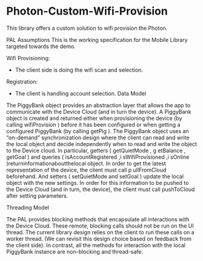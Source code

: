 # Photon-Custom-Wifi-Provision
This library offers a custom solution to wifi provision the Photon.

PAL Assumptions
This is the working specification for the Mobile Library targeted towards the demo.

Wifi Provisioning:
- The client side is doing the wifi scan and selection.


Registration:
- The client is handling account selection.
Data Model

The PiggyBank object provides an abstraction layer that allows the app to communicate with the Device Cloud (and in turn the device). A PiggyBank object is created and returned either when provisioning the device (by calling  wifiProvision ) before it has been configured or when getting a configured PiggyBank (by calling  getPig ).
The PiggyBank object uses an “on-demand” synchronization design where the client can read and write the local object and decide independently when to read and write the object to the Device cloud.
In particular, getters ( getQuietMode , g  etBalance ,  getGoal ) and queries ( isAccountRegistered ,i  sWifiProvisioned ,i  sOnline )returninformationaboutthelocal object. In order to get the latest representation of the device, the client must call p  ullFromCloud beforehand.
And setters ( setQuietMode  and  setGoal ) update the local object with the new settings. In order for this information to be pushed to the Device Cloud (and in turn, the device), the client must call pushToCloud  after setting parameters.

Threading Model

The PAL provides blocking methods that encapsulate all interactions with the Device Cloud. These remote, blocking calls should not be run on the UI thread. The current library design relies on the client to run these calls on a worker thread. (We can revisit this design choice based on feedback from the client side).
In contrast, all the methods for interaction with the local PiggyBank instance are non-blocking and thread-safe.

